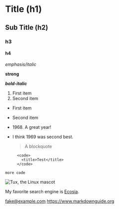 # Title (h1)

## Sub Title (h2)

### h3

#### h4

_emphasis/italic_

**strong**

**_bold-italic_**

1. First item
2. Second item

- First item
- Second item

- 1968\. A great year!
- I think 1969 was second best.

  > A blockquote

        <code>
          <title>Test</title>
        </code>

`more code`

![Tux, the Linux mascot](/images/tux.png)

My favorite search engine is [Ecosia](https://ecosia.org).

<fake@example.com>
<https://www.markdownguide.org>
